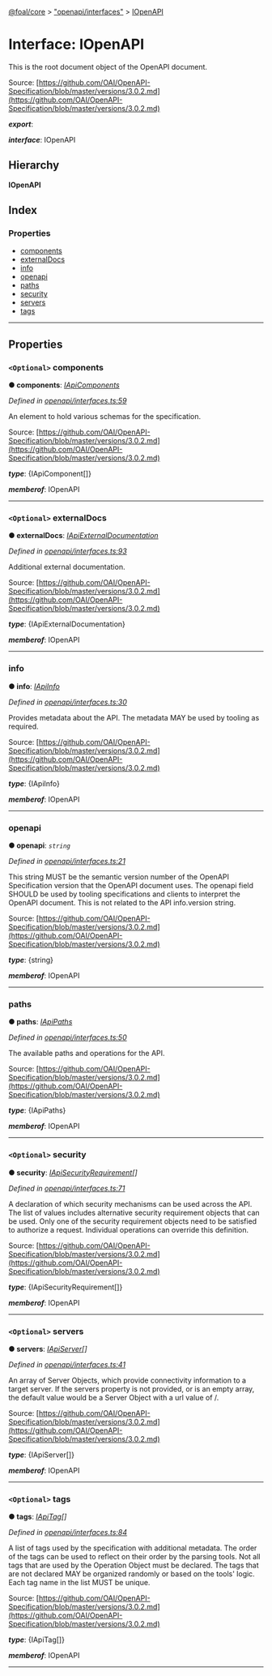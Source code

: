 [@foal/core](../README.md) > ["openapi/interfaces"](../modules/_openapi_interfaces_.md) > [IOpenAPI](../interfaces/_openapi_interfaces_.iopenapi.md)

# Interface: IOpenAPI

This is the root document object of the OpenAPI document.

Source: [https://github.com/OAI/OpenAPI-Specification/blob/master/versions/3.0.2.md](https://github.com/OAI/OpenAPI-Specification/blob/master/versions/3.0.2.md)

*__export__*: 

*__interface__*: IOpenAPI

## Hierarchy

**IOpenAPI**

## Index

### Properties

* [components](_openapi_interfaces_.iopenapi.md#components)
* [externalDocs](_openapi_interfaces_.iopenapi.md#externaldocs)
* [info](_openapi_interfaces_.iopenapi.md#info)
* [openapi](_openapi_interfaces_.iopenapi.md#openapi)
* [paths](_openapi_interfaces_.iopenapi.md#paths)
* [security](_openapi_interfaces_.iopenapi.md#security)
* [servers](_openapi_interfaces_.iopenapi.md#servers)
* [tags](_openapi_interfaces_.iopenapi.md#tags)

---

## Properties

<a id="components"></a>

### `<Optional>` components

**● components**: *[IApiComponents](_openapi_interfaces_.iapicomponents.md)*

*Defined in [openapi/interfaces.ts:59](https://github.com/FoalTS/foal/blob/aac11366/packages/core/src/openapi/interfaces.ts#L59)*

An element to hold various schemas for the specification.

Source: [https://github.com/OAI/OpenAPI-Specification/blob/master/versions/3.0.2.md](https://github.com/OAI/OpenAPI-Specification/blob/master/versions/3.0.2.md)

*__type__*: {IApiComponent\[\]}

*__memberof__*: IOpenAPI

___
<a id="externaldocs"></a>

### `<Optional>` externalDocs

**● externalDocs**: *[IApiExternalDocumentation](_openapi_interfaces_.iapiexternaldocumentation.md)*

*Defined in [openapi/interfaces.ts:93](https://github.com/FoalTS/foal/blob/aac11366/packages/core/src/openapi/interfaces.ts#L93)*

Additional external documentation.

Source: [https://github.com/OAI/OpenAPI-Specification/blob/master/versions/3.0.2.md](https://github.com/OAI/OpenAPI-Specification/blob/master/versions/3.0.2.md)

*__type__*: {IApiExternalDocumentation}

*__memberof__*: IOpenAPI

___
<a id="info"></a>

###  info

**● info**: *[IApiInfo](_openapi_interfaces_.iapiinfo.md)*

*Defined in [openapi/interfaces.ts:30](https://github.com/FoalTS/foal/blob/aac11366/packages/core/src/openapi/interfaces.ts#L30)*

Provides metadata about the API. The metadata MAY be used by tooling as required.

Source: [https://github.com/OAI/OpenAPI-Specification/blob/master/versions/3.0.2.md](https://github.com/OAI/OpenAPI-Specification/blob/master/versions/3.0.2.md)

*__type__*: {IApiInfo}

*__memberof__*: IOpenAPI

___
<a id="openapi"></a>

###  openapi

**● openapi**: *`string`*

*Defined in [openapi/interfaces.ts:21](https://github.com/FoalTS/foal/blob/aac11366/packages/core/src/openapi/interfaces.ts#L21)*

This string MUST be the semantic version number of the OpenAPI Specification version that the OpenAPI document uses. The openapi field SHOULD be used by tooling specifications and clients to interpret the OpenAPI document. This is not related to the API info.version string.

Source: [https://github.com/OAI/OpenAPI-Specification/blob/master/versions/3.0.2.md](https://github.com/OAI/OpenAPI-Specification/blob/master/versions/3.0.2.md)

*__type__*: {string}

*__memberof__*: IOpenAPI

___
<a id="paths"></a>

###  paths

**● paths**: *[IApiPaths](_openapi_interfaces_.iapipaths.md)*

*Defined in [openapi/interfaces.ts:50](https://github.com/FoalTS/foal/blob/aac11366/packages/core/src/openapi/interfaces.ts#L50)*

The available paths and operations for the API.

Source: [https://github.com/OAI/OpenAPI-Specification/blob/master/versions/3.0.2.md](https://github.com/OAI/OpenAPI-Specification/blob/master/versions/3.0.2.md)

*__type__*: {IApiPaths}

*__memberof__*: IOpenAPI

___
<a id="security"></a>

### `<Optional>` security

**● security**: *[IApiSecurityRequirement](_openapi_interfaces_.iapisecurityrequirement.md)[]*

*Defined in [openapi/interfaces.ts:71](https://github.com/FoalTS/foal/blob/aac11366/packages/core/src/openapi/interfaces.ts#L71)*

A declaration of which security mechanisms can be used across the API. The list of values includes alternative security requirement objects that can be used. Only one of the security requirement objects need to be satisfied to authorize a request. Individual operations can override this definition.

Source: [https://github.com/OAI/OpenAPI-Specification/blob/master/versions/3.0.2.md](https://github.com/OAI/OpenAPI-Specification/blob/master/versions/3.0.2.md)

*__type__*: {IApiSecurityRequirement\[\]}

*__memberof__*: IOpenAPI

___
<a id="servers"></a>

### `<Optional>` servers

**● servers**: *[IApiServer](_openapi_interfaces_.iapiserver.md)[]*

*Defined in [openapi/interfaces.ts:41](https://github.com/FoalTS/foal/blob/aac11366/packages/core/src/openapi/interfaces.ts#L41)*

An array of Server Objects, which provide connectivity information to a target server. If the servers property is not provided, or is an empty array, the default value would be a Server Object with a url value of /.

Source: [https://github.com/OAI/OpenAPI-Specification/blob/master/versions/3.0.2.md](https://github.com/OAI/OpenAPI-Specification/blob/master/versions/3.0.2.md)

*__type__*: {IApiServer\[\]}

*__memberof__*: IOpenAPI

___
<a id="tags"></a>

### `<Optional>` tags

**● tags**: *[IApiTag](_openapi_interfaces_.iapitag.md)[]*

*Defined in [openapi/interfaces.ts:84](https://github.com/FoalTS/foal/blob/aac11366/packages/core/src/openapi/interfaces.ts#L84)*

A list of tags used by the specification with additional metadata. The order of the tags can be used to reflect on their order by the parsing tools. Not all tags that are used by the Operation Object must be declared. The tags that are not declared MAY be organized randomly or based on the tools' logic. Each tag name in the list MUST be unique.

Source: [https://github.com/OAI/OpenAPI-Specification/blob/master/versions/3.0.2.md](https://github.com/OAI/OpenAPI-Specification/blob/master/versions/3.0.2.md)

*__type__*: {IApiTag\[\]}

*__memberof__*: IOpenAPI

___

